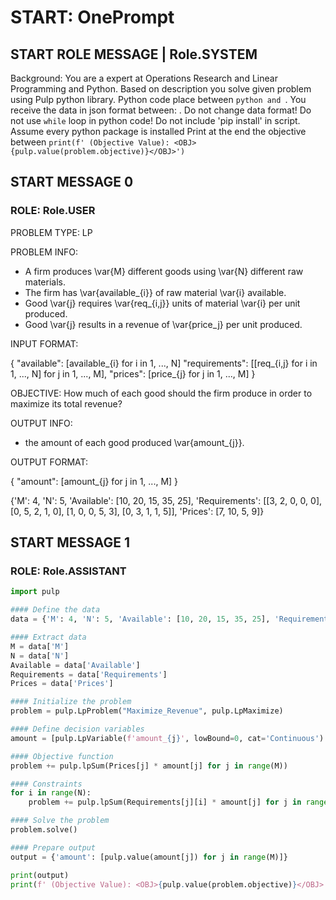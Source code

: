 # START: OnePrompt 
## START ROLE MESSAGE | Role.SYSTEM 
Background: You are a expert at Operations Research and Linear Programming and Python. Based on description you solve given problem using Pulp python library. Python code place between ```python and ```. You receive the data in json format between: <DATA></DATA>. Do not change data format! Do not use `while` loop in python code! Do not include 'pip install' in script. Assume every python package is installed Print at the end the objective between <OBJ></OBJ> `print(f' (Objective Value): <OBJ>{pulp.value(problem.objective)}</OBJ>')`  
## START MESSAGE 0 
### ROLE: Role.USER
<DESCRIPTION>
PROBLEM TYPE: LP

PROBLEM INFO:

- A firm produces \var{M} different goods using \var{N} different raw materials.
- The firm has \var{available_{i}} of raw material \var{i} available.
- Good \var{j} requires \var{req_{i,j}} units of material \var{i} per unit produced.
- Good \var{j} results in a revenue of \var{price_j} per unit produced.


INPUT FORMAT: 

{
    "available": [available_{i} for i in 1, ..., N]
    "requirements": [[req_{i,j} for i in 1, ..., N] for j in 1, ..., M],
    "prices": [price_{j} for j in 1, ..., M]
}

OBJECTIVE: How much of each good should the firm produce in order to maximize its total revenue?

OUTPUT INFO:

- the amount of each good produced \var{amount_{j}}.

OUTPUT FORMAT:

{
    "amount": [amount_{j} for j in 1, ..., M]
}

</DESCRIPTION>
<DATA>
{'M': 4, 'N': 5, 'Available': [10, 20, 15, 35, 25], 'Requirements': [[3, 2, 0, 0, 0], [0, 5, 2, 1, 0], [1, 0, 0, 5, 3], [0, 3, 1, 1, 5]], 'Prices': [7, 10, 5, 9]}</DATA>


## START MESSAGE 1 
### ROLE: Role.ASSISTANT
```python
import pulp

#### Define the data
data = {'M': 4, 'N': 5, 'Available': [10, 20, 15, 35, 25], 'Requirements': [[3, 2, 0, 0, 0], [0, 5, 2, 1, 0], [1, 0, 0, 5, 3], [0, 3, 1, 1, 5]], 'Prices': [7, 10, 5, 9]}

#### Extract data
M = data['M']
N = data['N']
Available = data['Available']
Requirements = data['Requirements']
Prices = data['Prices']

#### Initialize the problem
problem = pulp.LpProblem("Maximize_Revenue", pulp.LpMaximize)

#### Define decision variables
amount = [pulp.LpVariable(f'amount_{j}', lowBound=0, cat='Continuous') for j in range(M)]

#### Objective function
problem += pulp.lpSum(Prices[j] * amount[j] for j in range(M))

#### Constraints
for i in range(N):
    problem += pulp.lpSum(Requirements[j][i] * amount[j] for j in range(M)) <= Available[i]

#### Solve the problem
problem.solve()

#### Prepare output
output = {'amount': [pulp.value(amount[j]) for j in range(M)]}

print(output)
print(f' (Objective Value): <OBJ>{pulp.value(problem.objective)}</OBJ>')
```

